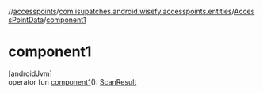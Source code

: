 //[accesspoints](../../../index.md)/[com.isupatches.android.wisefy.accesspoints.entities](../index.md)/[AccessPointData](index.md)/[component1](component1.md)

# component1

[androidJvm]\
operator fun [component1](component1.md)(): [ScanResult](https://developer.android.com/reference/kotlin/android/net/wifi/ScanResult.html)
